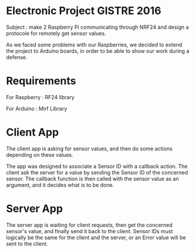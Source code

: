 Electronic Project GISTRE 2016
==============================

Subject : make 2 Raspberry Pi communicating through NRF24 and design a protocole
for remotely get sensor values.

As we faced some problems with our Raspberries, we decided to extend the project
to Arduino boards, in order to be able to show our work during a defense.

Requirements
===========
For Raspberry : RF24 library

For Arduino : Mirf Library

Client App
==========

The client app is asking for sensor values, and then do some actions depending on
these values.

The app was designed to associate a Sensor ID with a callback action.
The client ask the server for a value by sending the Sensor ID of the concerned
sensor.
The callback function is then called with the sensor value as an argument, and
it decides what is to be done.

Server App
==========

The server app is waiting for client requests, then get the concerned sensor's
value, and finally send it back to the client.
Sensor IDs must logically be the same for the client and the server, or an
Error value will be sent to the client.
